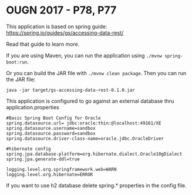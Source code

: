 # OUGN 2017 - P78, P77

This application is based on spring guide: https://spring.io/guides/gs/accessing-data-rest/

Read that guide to learn more.

If you are using Maven, you can run the application using ```./mvnw spring-boot:run```.

Or you can build the JAR file with ```./mvnw clean package```. Then you can run the JAR file:

```java -jar target/gs-accessing-data-rest-0.1.0.jar```

This application is configured to go against an external database thru application.properties
```
#Basic Spring Boot Config for Oracle
spring.datasource.url= jdbc:oracle:thin:@localhost:49161/XE
spring.datasource.username=sandbox
spring.datasource.password=sandbox
spring.datasource.driver-class-name=oracle.jdbc.OracleDriver

#hibernate config
spring.jpa.database-platform=org.hibernate.dialect.Oracle10gDialect
spring.jpa.generate-ddl=true

logging.level.org.springframework.web=WARN
logging.level.org.hibernate=ERROR
```
If you want to use h2 database delete spring.* properties in the config file.
